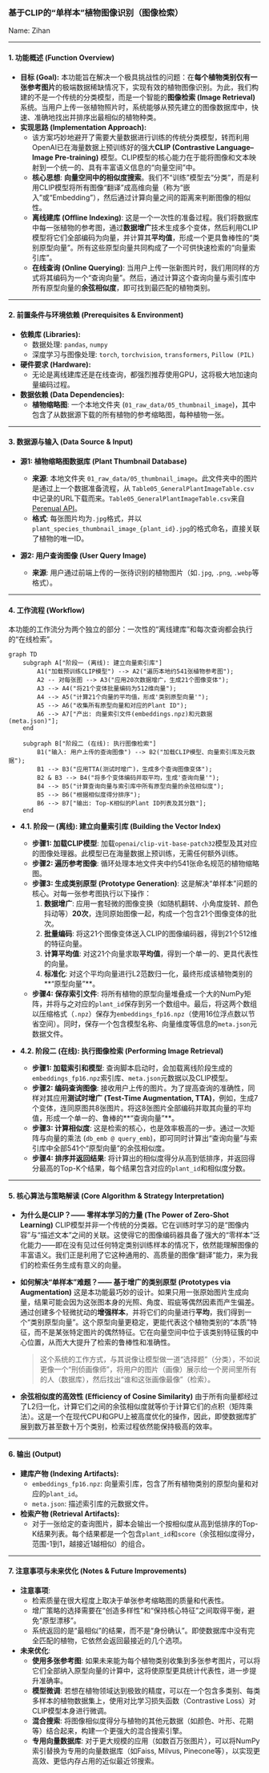 ### 基于CLIP的“单样本”植物图像识别（图像检索）

Name: Zihan

---


#### 1. 功能概述 (Function Overview)

* **目标 (Goal):** 本功能旨在解决一个极具挑战性的问题：在**每个植物类别仅有一张参考图片**的极端数据稀缺情况下，实现有效的植物图像识别。为此，我们构建的不是一个传统的分类模型，而是一个智能的**图像检索 (Image Retrieval)** 系统。当用户上传一张植物照片时，系统能够从预先建立的图像数据库中，快速、准确地找出并排序出最相似的植物种类。
* **实现思路 (Implementation Approach):**
    * 该方案巧妙地避开了需要大量数据进行训练的传统分类模型，转而利用OpenAI已在海量数据上预训练好的强大**CLIP (Contrastive Language–Image Pre-training)** 模型。CLIP模型的核心能力在于能将图像和文本映射到一个统一的、具有丰富语义信息的“向量空间”中。
    * **核心思想**: **向量空间中的相似度搜索**。我们不“训练”模型去“分类”，而是利用CLIP模型将所有图像“翻译”成高维向量（称为“嵌入”或“Embedding”），然后通过计算向量之间的距离来判断图像的相似性。
    * **离线建库 (Offline Indexing)**: 这是一个一次性的准备过程。我们将数据库中每一张植物的参考图，通过**数据增广**技术生成多个变体，然后利用CLIP模型将它们全部编码为向量，并计算其**平均值**，形成一个更具鲁棒性的“类别原型向量”。所有这些原型向量共同构成了一个可供快速检索的“向量索引库”。
    * **在线查询 (Online Querying)**: 当用户上传一张新图片时，我们用同样的方式将其编码为一个“查询向量”。然后，通过计算这个查询向量与索引库中所有原型向量的**余弦相似度**，即可找到最匹配的植物类别。

---

#### 2. 前置条件与环境依赖 (Prerequisites & Environment)

* **依赖库 (Libraries):**
    * 数据处理: `pandas`, `numpy`
    * 深度学习与图像处理: `torch`, `torchvision`, `transformers`, `Pillow (PIL)`
* **硬件要求 (Hardware):**
    * 无论是离线建库还是在线查询，都强烈推荐使用GPU，这将极大地加速向量编码过程。
* **数据依赖 (Data Dependencies):**
    * **植物缩略图**: 一个本地文件夹 (`01_raw_data/05_thumbnail_image`)，其中包含了从数据源下载的所有植物的参考缩略图，每种植物一张。

---

#### 3. 数据源与输入 (Data Source & Input)

* **源1: 植物缩略图数据库 (Plant Thumbnail Database)**
    * **来源**: 本地文件夹 `01_raw_data/05_thumbnail_image`。此文件夹中的图片是通过上一个数据准备流程，从 `Table05_GeneralPlantImageTable.csv` 中记录的URL下载而来。`Table05_GeneralPlantImageTable.csv`来自[Perenual API](https://perenual.com/docs/plant-open-api)。
    * **格式**: 每张图片均为`.jpg`格式，并以`plant_species_thumbnail_image_{plant_id}.jpg`的格式命名，直接关联了植物的唯一ID。

* **源2: 用户查询图像 (User Query Image)**
    * **来源**: 用户通过前端上传的一张待识别的植物图片（如`.jpg`, `.png`, `.webp`等格式）。

---

#### 4. 工作流程 (Workflow)

本功能的工作流分为两个独立的部分：一次性的“离线建库”和每次查询都会执行的“在线检索”。

```mermaid
graph TD
    subgraph A["阶段一 (离线): 建立向量索引库"]
        A1("加载预训练CLIP模型") --> A2("遍历本地约541张植物参考图");
        A2 -- 对每张图 --> A3("应用20次数据增广，生成21个图像变体");
        A3 --> A4("将21个变体批量编码为512维向量");
        A4 --> A5("计算21个向量的平均值，形成'类别原型向量'");
        A5 --> A6("收集所有原型向量和对应的Plant ID");
        A6 --> A7["产出: 向量索引文件(embeddings.npz)和元数据(meta.json)"];
    end

    subgraph B["阶段二 (在线): 执行图像检索"]
        B1("输入: 用户上传的查询图像") --> B2("加载CLIP模型、向量索引库及元数据");
        B1 --> B3("应用TTA(测试时增广)，生成多个查询图像变体");
        B2 & B3 --> B4("将多个变体编码并取平均，生成'查询向量'");
        B4 --> B5("计算查询向量与索引库中所有原型向量的余弦相似度");
        B5 --> B6("根据相似度得分排序");
        B6 --> B7["输出: Top-K相似的Plant ID列表及其分数"];
    end
```

* **4.1. 阶段一 (离线): 建立向量索引库 (Building the Vector Index)**
    * **步骤1: 加载CLIP模型**: 加载`openai/clip-vit-base-patch32`模型及其对应的图像处理器。此模型已在海量数据上预训练，无需任何额外训练。
    * **步骤2: 遍历参考图像**: 循环处理本地文件夹中约541张命名规范的植物缩略图。
    * **步骤3: 生成类别原型 (Prototype Generation)**: 这是解决“单样本”问题的核心。对每一张参考图执行以下操作：
        1.  **数据增广**: 应用一套轻微的图像变换（如随机翻转、小角度旋转、颜色抖动等）**20次**，连同原始图像一起，构成一个包含21个图像变体的批次。
        2.  **批量编码**: 将这21个图像变体送入CLIP的图像编码器，得到21个512维的特征向量。
        3.  **计算平均值**: 对这21个向量求取**平均值**，得到一个单一的、更具代表性的向量。
        4.  **标准化**: 对这个平均向量进行L2范数归一化，最终形成该植物类别的**“原型向量”**。
    * **步骤4: 保存索引文件**: 将所有植物的原型向量堆叠成一个大的NumPy矩阵，并将与之对应的`plant_id`保存到另一个数组中。最后，将这两个数组以压缩格式（`.npz`）保存为`embeddings_fp16.npz`（使用16位浮点数以节省空间）。同时，保存一个包含模型名称、向量维度等信息的`meta.json`元数据文件。

* **4.2. 阶段二 (在线): 执行图像检索 (Performing Image Retrieval)**
    * **步骤1: 加载索引和模型**: 查询脚本启动时，会加载离线阶段生成的`embeddings_fp16.npz`索引库、`meta.json`元数据以及CLIP模型。
    * **步骤2: 编码查询图像**: 接收用户上传的图片。为了提高查询的准确性，同样对其应用**测试时增广 (Test-Time Augmentation, TTA)**，例如，生成7个变体，连同原图共8张图片。将这8张图片全部编码并取其向量的平均值，形成一个单一的、鲁棒的**“查询向量”**。
    * **步骤3: 计算相似度**: 这是检索的核心，也是效率极高的一步。通过一次矩阵与向量的乘法 (`db_emb @ query_emb`)，即可同时计算出“查询向量”与索引库中全部541个“原型向量”的余弦相似度。
    * **步骤4: 排序并返回结果**: 将计算出的相似度得分从高到低排序，并返回得分最高的Top-K个结果，每个结果包含对应的`plant_id`和相似度分数。

---

#### 5. 核心算法与策略解读 (Core Algorithm & Strategy Interpretation)

* **为什么是CLIP？—— 零样本学习的力量 (The Power of Zero-Shot Learning)**
    CLIP模型并非一个传统的分类器。它在训练时学习的是“图像内容”与“描述文本”之间的关联。这使得它的图像编码器具备了强大的“零样本”泛化能力——即在没有见过任何特定类别训练样本的情况下，依然能理解图像的丰富语义。我们正是利用了它这种通用的、高质量的图像“翻译”能力，来为我们的检索任务生成有意义的向量。

* **如何解决“单样本”难题？—— 基于增广的类别原型 (Prototypes via Augmentation)**
    这是本功能最巧妙的设计。如果只用一张原始图片生成向量，结果可能会因为这张图本身的光照、角度、瑕疵等偶然因素而产生偏差。通过创建多个轻微扰动的**增强样本**，并将它们的向量进行**平均**，我们得到一个“类别原型向量”。这个原型向量更稳定，更能代表这个植物类别的“本质”特征，而不是某张特定图片的偶然特征。它在向量空间中位于该类别特征簇的中心位置，从而大大提升了检索的鲁棒性和准确性。
    > 这个系统的工作方式，与其说像让模型做一道“选择题”（分类），不如说更像一个“刑侦画像师”，将用户的图片（画像）展示给一个房间里所有的人（数据库），然后找出“谁和这张画像最像”（检索）。

* **余弦相似度的高效性 (Efficiency of Cosine Similarity)**
    由于所有向量都经过了L2归一化，计算它们之间的余弦相似度就等价于计算它们的点积（矩阵乘法）。这是一个在现代CPU和GPU上被高度优化的操作，因此，即使数据库扩展到数万甚至数十万个类别，检索过程依然能保持极高的效率。

---

#### 6. 输出 (Output)

* **建库产物 (Indexing Artifacts):**
    * `embeddings_fp16.npz`: 向量索引库，包含了所有植物类别的原型向量和对应的`plant_id`。
    * `meta.json`: 描述索引库的元数据文件。
* **检索产物 (Retrieval Artifacts):**
    * 对于一张给定的查询图片，脚本会输出一个按相似度从高到低排序的Top-K结果列表。每个结果都是一个包含`plant_id`和`score`（余弦相似度得分，范围-1到1，越接近1越相似）的组合。

---

#### 7. 注意事项与未来优化 (Notes & Future Improvements)

* **注意事项**:
    * 检索质量在很大程度上取决于单张参考缩略图的质量和代表性。
    * 增广策略的选择需要在“创造多样性”和“保持核心特征”之间取得平衡，避免“原型漂移”。
    * 系统返回的是“最相似”的结果，而不是“身份确认”。即使数据库中没有完全匹配的植物，它依然会返回最接近的几个选项。
* **未来优化**:
    * **使用多张参考图**: 如果未来能为每个植物类别收集到多张参考图片，可以将它们全部纳入原型向量的计算中，这将使原型更具统计代表性，进一步提升准确率。
    * **模型微调**: 若想在植物领域达到极致的精度，可以在一个包含多类别、每类多样本的植物数据集上，使用对比学习损失函数（Contrastive Loss）对CLIP模型本身进行微调。
    * **混合搜索**: 将图像相似度得分与植物的其他元数据（如颜色、叶形、花期等）结合起来，构建一个更强大的混合搜索引擎。
    * **专用向量数据库**: 对于更大规模的应用（如数百万张图片），可以将NumPy索引替换为专用的向量数据库（如Faiss, Milvus, Pinecone等），以实现更高效、更低内存占用的近似最近邻搜索。